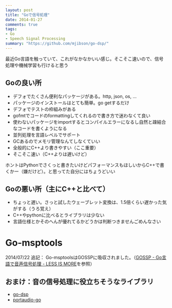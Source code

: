 ```yaml
---
layout: post
title: "Goで信号処理"
date: 2014-01-27
comments: true
tags:
- Go
- Speech Signal Processing
summary: "https://github.com/mjibson/go-dsp/"
---
```


最近Go言語を触っていて、これがなかなかいい感じ。そこそこ速いので、信号処理や機械学習も行けると思う

## Goの良い所

- デフォでたくさん便利なパッケージがある。http, json, os, ...
- パッケージのインストールはとても簡単。go getするだけ
- デフォでテストの枠組みがある
- gofmtでコードのformattingしてくれるので書き方で迷わなくて良い
- 使わないパッケージをimportするとコンパイルエラーになるし自然と疎結合なコードを書くようになる
- 並列処理を言語レベルでサポート
- GCあるのでメモリ管理なんてしなくていい
- 全般的にC++より書きやすい（ここ重要）
- そこそこ速い（C++よりは遅いけど）

ホントはPythonでさくっと書きたいけどパフォーマンスもほしいからC++で書くかー（嫌だけど）。と思ってた自分にはちょうどいい

## Goの悪い所（主にC++と比べて）

- ちょっと遅い。さっと試したウェーブレット変換は、1.5倍くらい遅かった気がする（うろ覚え）
- C++やpythonに比べるとライブラリは少ない
- 言語仕様とかそのへんが優れてるかどうかは判断つきませんごめんなさい

# Go-msptools

2014/07/22 追記：
Go-msptoolsはGOSSPに吸収されました。（[GOSSP - Go言語で音声信号処理 - LESS IS MORE](/blog/2014/06/08/gossp-speech-signal-processing-for-go/)を参照）

## おまけ：音の信号処理に役立ちそうなライブラリ

- [go-dsp](https://github.com/mjibson/go-dsp/)
- [portaudio-go](https://code.google.com/p/portaudio-go/)
